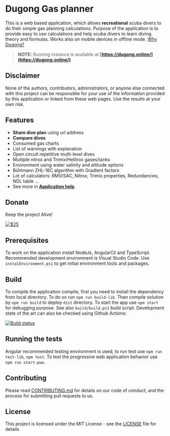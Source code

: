 # Dugong Gas planner

This is a web based application, which allows **recreational** scuba divers to do their simple gas planning calculations. 
Purpose of the application is to provide easy to use calculations and help scuba divers to learn diving theory and formulas.
Works also on mobile devices in offline mode. [Why Dugong?](./doc/whydugong.md)

> **NOTE:** Running instance is available at **[https://dugong.online/](https://dugong.online/)**

## Disclaimer

None of the authors, contributors, administrators, or anyone else connected with this project can be responsible for your use of the information provided by this application or linked from these web pages. Use the results at your own risk.

## Features

* **Share dive plan** using url address
* **Compare dives**
* Consumed gas charts
* List of warnings with explanation
* Open circuit repetitive multi-level dives
* Multiple nitrox and Trimix/Helitrox gases/tanks
* Environment using water salinity and altitude options
* Bühlmann ZHL-16C algorithm with Gradient factors
* Lot of calculators: RMV/SAC, Nitrox, Trimix properties, Redundancies, NDL table ...
* See more in **[Application help](./doc/readme.md)**

## Donate

Keep the project Alive!

[![$25](https://www.paypalobjects.com/en_US/i/btn/btn_donateCC_LG.gif)](https://www.paypal.com/cgi-bin/webscr?cmd=_s-xclick&hosted_button_id=X28G9FEYUN6CJ)

## Prerequisites

To work on the application install NodeJs, AngularCli and TypeScript. Recommended development environment is Visual Studio Code. Use `instalEnvironment.ps1` to get initial environment tools and packages.

## Build

To compile the application compile, first you need to install the dependency from local directory. To do so run `npm run build-lib`.
Than compile solution by `npm run build` to deploy `dist` directory. To start the app use `npm start` for debugging purpose. See also `build/build.ps1` build script.
Development state of the art can also be checked using Github Actions:

[![Build status](https://github.com/jirkapok/GasPlanner/actions/workflows/main.yml/badge.svg?branch=develop)](https://github.com/jirkapok/GasPlanner/actions)

## Running the tests

Angular recommended testing environment is used, to run test use `npm run test-lib`, `npm test`. To test the progressive web application behavior use `npm run start-pwa`.

## Contributing

Please read [CONTRIBUTING.md](CONTRIBUTING.md) for details on our code of conduct, and the process for submitting pull requests to us.

## License

This project is licensed under the MIT License - see the [LICENSE](LICENSE) file for details
